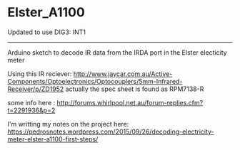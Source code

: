 # Elster_A1100

Updated to use DIG3: INT1

***

Arduino sketch to decode IR data from the IRDA port in the Elster electicity meter

Using this IR reciever:
http://www.jaycar.com.au/Active-Components/Optoelectronics/Optocouplers/5mm-Infrared-Receiver/p/ZD1952
 actually the spec sheet is found as RPM7138-R
 
some info here :
http://forums.whirlpool.net.au/forum-replies.cfm?t=2291936&p=2

I'm writting my notes on the project here:
https://pedrosnotes.wordpress.com/2015/09/26/decoding-electricity-meter-elster-a1100-first-steps/


